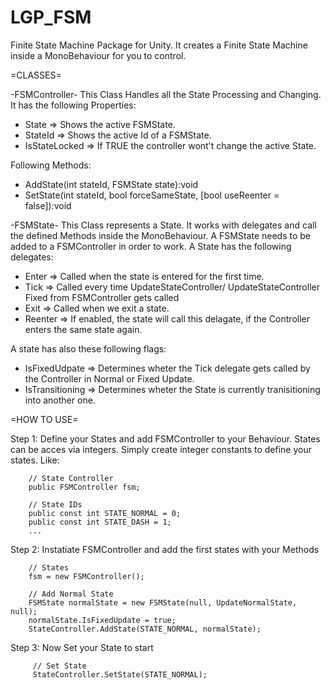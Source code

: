 # LGP_FSM
Finite State Machine Package for Unity. It creates a Finite State Machine
inside a MonoBehaviour for you to control.

=CLASSES=

-FSMController-
This Class Handles all the State Processing and Changing. It has the
following Properties:
  - State         => Shows the active FSMState.
  - StateId       => Shows the active Id of a FSMState.
  - IsStateLocked => If TRUE the controller wont't change the active State.

Following Methods:
  - AddState(int stateId, FSMState state):void
  - SetState(int stateId, bool forceSameState, 
               [bool useReenter = false]):void

-FSMState- 
This Class represents a State. It works with delegates and call the defined
Methods inside the MonoBehaviour. A FSMState needs to be added to a 
FSMController in order to work. A State has the following delegates:
  - Enter   => Called when the state is entered for the first time.
  - Tick    => Called every time UpdateStateController/
               UpdateStateController Fixed from FSMController gets called
  - Exit    => Called when we exit a state.
  - Reenter => If enabled, the state will call this delagate, if the 
               Controller enters the same state again.
               
A state has also these following flags:
  - IsFixedUdpate   => Determines wheter the Tick delegate gets called
                       by the Controller in Normal or Fixed Update.
  - IsTransitioning => Determines wheter the State is currently
                       tranisitioning into another one.   


=HOW TO USE=

Step 1: Define your States and add FSMController to your Behaviour.
States can be acces via integers. Simply create integer constants to 
define your states. Like:

        // State Controller
        public FSMController fsm;
        
        // State IDs
        public const int STATE_NORMAL = 0;
        public const int STATE_DASH = 1;
        ...

Step 2: Instatiate FSMController and add the first states with your Methods

        // States
        fsm = new FSMController();
        
        // Add Normal State
        FSMState normalState = new FSMState(null, UpdateNormalState, null);
        normalState.IsFixedUpdate = true;
        StateController.AddState(STATE_NORMAL, normalState);

Step 3: Now Set your State to start

         // Set State
         StateController.SetState(STATE_NORMAL);

